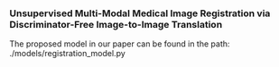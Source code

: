 ### Unsupervised Multi-Modal Medical Image Registration via Discriminator-Free Image-to-Image Translation

The proposed model in our paper can be found in the path: ./models/registration_model.py

